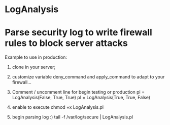 # LogAnalysis
# Parse security log to write firewall rules to block server attacks

Example to use in production:

1) clone in your server;

2) customize variable deny_command and apply_command
to adapt to your firewall...

3) Comment / uncomment line for begin testing or production
pl = LogAnalysis(False, True, True)
pl = LogAnalysis(True, True, False)

4) enable to execute
chmod +x LogAnalysis.pl

5) begin parsing log :)
tail -f /var/log/secure | LogAnalysis.pl

